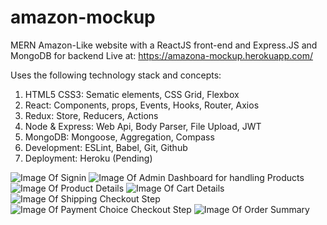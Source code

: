 # amazon-mockup
MERN Amazon-Like website with a ReactJS front-end and Express.JS and MongoDB for backend
Live at: https://amazona-mockup.herokuapp.com/

Uses the following technology stack and concepts:
1. HTML5 CSS3: Sematic elements, CSS Grid, Flexbox
2. React: Components, props, Events, Hooks, Router, Axios
3. Redux: Store, Reducers, Actions
4. Node & Express: Web Api, Body Parser, File Upload, JWT
5. MongoDB: Mongoose, Aggregation, Compass
6. Development: ESLint, Babel, Git, Github
7. Deployment: Heroku (Pending)

![Image Of Signin](https://imgur.com/jZtN4Ej.png)
![Image Of Admin Dashboard for handling Products](https://imgur.com/Wcl2ce4.png)
![Image Of Product Details](https://imgur.com/Chcc49L.png)
![Image Of Cart Details](https://imgur.com/H1HJfUS.png)
![Image Of Shipping Checkout Step](https://imgur.com/h8r0WCJ.png)
![Image Of Payment Choice Checkout Step](https://imgur.com/XCRcxQh.png)
![Image Of Order Summary](https://imgur.com/tTjBS0w.png)
